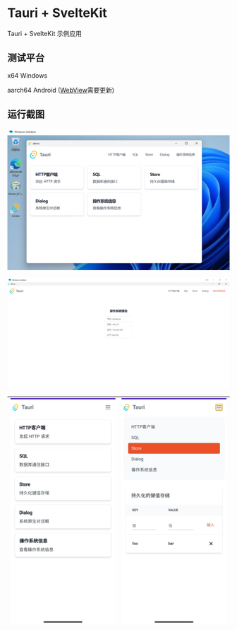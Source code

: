 # Tauri + SvelteKit

Tauri + SvelteKit 示例应用

## 测试平台

x64 Windows

aarch64 Android ([WebView](https://play.google.com/store/apps/details?id=com.google.android.webview)需要更新)

## 运行截图

![Windows 样式](screenshot/windows.png)

![Windows 功能](screenshot/os_info.png)

| ![Android 样式](screenshot/android.jpg) | ![Android 功能](screenshot/store.jpg) |
| --- | ---|

